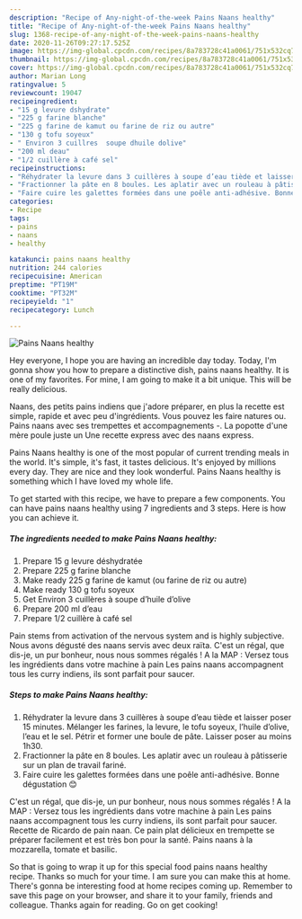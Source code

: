 ```yaml
---
description: "Recipe of Any-night-of-the-week Pains Naans healthy"
title: "Recipe of Any-night-of-the-week Pains Naans healthy"
slug: 1368-recipe-of-any-night-of-the-week-pains-naans-healthy
date: 2020-11-26T09:27:17.525Z
image: https://img-global.cpcdn.com/recipes/8a783728c41a0061/751x532cq70/pains-naans-healthy-photo-principale-de-la-recette.jpg
thumbnail: https://img-global.cpcdn.com/recipes/8a783728c41a0061/751x532cq70/pains-naans-healthy-photo-principale-de-la-recette.jpg
cover: https://img-global.cpcdn.com/recipes/8a783728c41a0061/751x532cq70/pains-naans-healthy-photo-principale-de-la-recette.jpg
author: Marian Long
ratingvalue: 5
reviewcount: 19047
recipeingredient:
- "15 g levure dshydrate"
- "225 g farine blanche"
- "225 g farine de kamut ou farine de riz ou autre"
- "130 g tofu soyeux"
- " Environ 3 cuillres  soupe dhuile dolive"
- "200 ml deau"
- "1/2 cuillère à café sel"
recipeinstructions:
- "Réhydrater la levure dans 3 cuillères à soupe d’eau tiède et laisser poser 15 minutes. Mélanger les farines, la levure, le tofu soyeux, l’huile d’olive, l’eau et le sel. Pétrir et former une boule de pâte. Laisser poser au moins 1h30."
- "Fractionner la pâte en 8 boules. Les aplatir avec un rouleau à pâtisserie sur un plan de travail fariné."
- "Faire cuire les galettes formées dans une poêle anti-adhésive. Bonne dégustation 😊"
categories:
- Recipe
tags:
- pains
- naans
- healthy

katakunci: pains naans healthy 
nutrition: 244 calories
recipecuisine: American
preptime: "PT19M"
cooktime: "PT32M"
recipeyield: "1"
recipecategory: Lunch

---
```



![Pains Naans healthy](https://img-global.cpcdn.com/recipes/8a783728c41a0061/751x532cq70/pains-naans-healthy-photo-principale-de-la-recette.jpg)

Hey everyone, I hope you are having an incredible day today. Today, I'm gonna show you how to prepare a distinctive dish, pains naans healthy. It is one of my favorites. For mine, I am going to make it a bit unique. This will be really delicious.

Naans, des petits pains indiens que j&#39;adore préparer, en plus la recette est simple, rapide et avec peu d&#39;ingrédients. Vous pouvez les faire natures ou. Pains naans avec ses trempettes et accompagnements -. La popotte d&#39;une mère poule juste un Une recette express avec des naans express.

Pains Naans healthy is one of the most popular of current trending meals in the world. It's simple, it's fast, it tastes delicious. It's enjoyed by millions every day. They are nice and they look wonderful. Pains Naans healthy is something which I have loved my whole life.


To get started with this recipe, we have to prepare a few components. You can have pains naans healthy using 7 ingredients and 3 steps. Here is how you can achieve it.

<!--inarticleads1-->

##### The ingredients needed to make Pains Naans healthy:

1. Prepare 15 g levure déshydratée
1. Prepare 225 g farine blanche
1. Make ready 225 g farine de kamut (ou farine de riz ou autre)
1. Make ready 130 g tofu soyeux
1. Get  Environ 3 cuillères à soupe d’huile d’olive
1. Prepare 200 ml d’eau
1. Prepare 1/2 cuillère à café sel


Pain stems from activation of the nervous system and is highly subjective. Nous avons dégusté des naans servis avec deux raïta. C&#39;est un régal, que dis-je, un pur bonheur, nous nous sommes régalés ! A la MAP : Versez tous les ingrédients dans votre machine à pain Les pains naans accompagnent tous les curry indiens, ils sont parfait pour saucer. 

<!--inarticleads2-->

##### Steps to make Pains Naans healthy:

1. Réhydrater la levure dans 3 cuillères à soupe d’eau tiède et laisser poser 15 minutes. Mélanger les farines, la levure, le tofu soyeux, l’huile d’olive, l’eau et le sel. Pétrir et former une boule de pâte. Laisser poser au moins 1h30.
1. Fractionner la pâte en 8 boules. Les aplatir avec un rouleau à pâtisserie sur un plan de travail fariné.
1. Faire cuire les galettes formées dans une poêle anti-adhésive. Bonne dégustation 😊


C&#39;est un régal, que dis-je, un pur bonheur, nous nous sommes régalés ! A la MAP : Versez tous les ingrédients dans votre machine à pain Les pains naans accompagnent tous les curry indiens, ils sont parfait pour saucer. Recette de Ricardo de pain naan. Ce pain plat délicieux en trempette se préparer facilement et est très bon pour la santé. Pains naans à la mozzarella, tomate et basilic. 

So that is going to wrap it up for this special food pains naans healthy recipe. Thanks so much for your time. I am sure you can make this at home. There's gonna be interesting food at home recipes coming up. Remember to save this page on your browser, and share it to your family, friends and colleague. Thanks again for reading. Go on get cooking!
